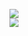 [![](https://img.shields.io/badge/Made%20With-Github%20Spray-lightgrey.svg?style=for-the-badge&logo=github)](https://github.com/Annihil/github-spray#4278)  
[![](https://i.imgur.com/2DrTn0Z.gif)](https://github.com/Annihil/github-spray)